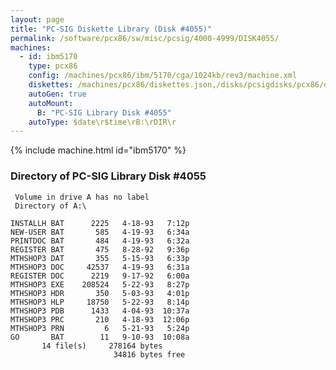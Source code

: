 ```yaml
---
layout: page
title: "PC-SIG Diskette Library (Disk #4055)"
permalink: /software/pcx86/sw/misc/pcsig/4000-4999/DISK4055/
machines:
  - id: ibm5170
    type: pcx86
    config: /machines/pcx86/ibm/5170/cga/1024kb/rev3/machine.xml
    diskettes: /machines/pcx86/diskettes.json,/disks/pcsigdisks/pcx86/diskettes.json
    autoGen: true
    autoMount:
      B: "PC-SIG Library Disk #4055"
    autoType: $date\r$time\rB:\rDIR\r
---
```


{% include machine.html id="ibm5170" %}

### Directory of PC-SIG Library Disk #4055

     Volume in drive A has no label
     Directory of A:\

    INSTALLH BAT      2225   4-18-93   7:12p
    NEW-USER BAT       585   4-19-93   6:34a
    PRINTDOC BAT       484   4-19-93   6:32a
    REGISTER BAT       475   8-28-92   9:36p
    MTHSHOP3 DAT       355   5-15-93   6:33p
    MTHSHOP3 DOC     42537   4-19-93   6:31a
    REGISTER DOC      2219   9-17-92   6:00a
    MTHSHOP3 EXE    208524   5-22-93   8:27p
    MTHSHOP3 HDR       350   5-03-93   4:01p
    MTHSHOP3 HLP     18750   5-22-93   8:14p
    MTHSHOP3 PDB      1433   4-04-93  10:37a
    MTHSHOP3 PRC       210   4-18-93  12:06p
    MTHSHOP3 PRN         6   5-21-93   5:24p
    GO       BAT        11   9-10-93  10:08a
           14 file(s)     278164 bytes
                           34816 bytes free
